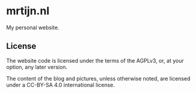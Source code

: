 mrtijn.nl
=========

My personal website.

License
-------

The website code is licensed under the terms of the AGPLv3, or, at your option, any later
version.

The content of the blog and pictures, unless otherwise noted, are licensed under a
CC-BY-SA 4.0 international license.
